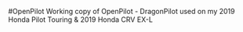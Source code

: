 #OpenPilot
Working copy of OpenPilot - DragonPilot used on my 2019 Honda Pilot Touring & 2019 Honda CRV EX-L
